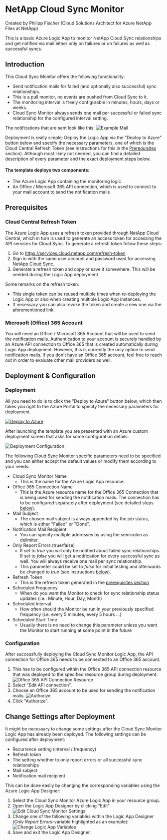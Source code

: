 # NetApp Cloud Sync Monitor

Created by Philipp Fischer (Cloud Solutions Architect for Azure NetApp Files at NetApp)

This is a basic Azure Logic App to monitor NetApp Cloud Sync relationships and get notified via mail either only on failures or on failures as well as successful syncs.

## Introduction
This Cloud Sync Monitor offers the following functionality:
- Send notification mails for failed (and optionally also successful) sync relationships.
- This is a pull monitor, no events are pushed from Cloud Sync to it.
- The monitoring interval is freely configurable in minutes, hours, days or weeks. 
- Cloud Sync Monitor always sends one mail per successful or failed sync relationship for the configured interval setting.

The notifications that are sent look like this:
![Example Mail](Screenshots/CloudSyncMonitor-ExampleMail.png)

Deployment is really simple: Deploy the Logic App via the "Deploy to Azure" button below and specify the necessary parameters, one of which is the Cloud Central Refresh Token (see instructions for this in the [Prerequisites](#Prerequisites) section).
Although most likely not needed, you can find a detailed description of every parameter and the exact deployment steps below.

#### The template deploys two components: 
- The Azure Logic App containing the monitoring logic
- An Office / Microsoft 365 API connection, which is used to connect to your mail account to send the notification mails

## Prerequisites
### Cloud Central Refresh Token
The Azure Logic App uses a refresh token provided through NetApp Cloud Central, which in turn is used to generate an access token for accessing the API services for Cloud Sync.
To generate a refresh token follow these steps:

1. Go to https://services.cloud.netapp.com/refresh-token
2. Sign in with the same user account and password used for accessing NetApp Cloud Sync.
3. Generate a refresh token and copy or save it somewhere. This will be needed during the Logic App deployment

Some remarks on the refresh token:
- This single token can be reused multiple times when re-deploying the Logic App or also when creating multiple Logic App instances.
- If necessary you can also revoke the token and create a new one via the aforementioned link.

### Microsoft (Office) 365 Account
You will need an Office / Microsoft 365 Account that will be used to send the notification mails. Authentication to your account is securely handled by an Azure API connection to Office 365 that is created automatically during Logic App deployment. However, this is currently the only option to send notification mails.
If you don't have an Office 365 account, feel free to reach out in order to evaluate other mail providers as well.


## Deployment & Configuration
### Deployment

All you need to do is to click the "Deploy to Azure" button below, which then takes you right to the Azure Portal to specify the necessary parameters for deployment.

[![Deploy to Azure](https://aka.ms/deploytoazurebutton)](https://portal.azure.com/#create/Microsoft.Template/uri/https%3A%2F%2Fraw.githubusercontent.com%2Ffischerphilipp%2FCloudSyncMonitor%2Fmaster%2Ftemplate.json)

After launching the template you are presented with an Azure custom deployment screen that asks for some configuration details:

![Deployment Configuration](Screenshots/DeploymentParameters.png)

The following Cloud Sync Monitor specific parameters need to be specified and you can either accept the default values or modify them according to your needs:
- Cloud Sync Monitor Name
    - This is the name for the Azure Logic App resource.
- Office 365 Connection Name
    - This is the Azure resource name for the Office 365 Connection that is being used for sending the notification mails. The connection has to be configured separately after deployment (see detailed steps [below](#Configuration)).
- Mail Subject
    - The chosen mail subject is always appended by the job status, which is either "Failed" or "Done".
- Notification Mail Recipient
    - You can specify multiple addresses by using the semicolon as delimiter.
- Only Report Errors (true/false)
    - If set to *true* you will only be notified about failed sync relationships. If set to *false* you will get a notification for every successful sync as well. You will always receive one mail per sync relationship.
    - This parameter could be set to *false* for initial testing and afterwards be changed to *true* (see instructions [below](#Change-Settings-after-Deployment)).
- Refresh Token
    - This is the refresh token generated in the [prerequisites section](#Cloud-Central-Refresh-Token)
- Scheduled Frequency
    - When do you want the Monitor to check for sync relationship status updates (i.e.: Minute, Hour, Day, Month)
- Scheduled Interval
    - How often should the Monitor be run in your previously specified frequency (i.e. every 5 minutes, every 5 hours ...)
- Scheduled Start Time
    - Usually there is no need to change this parameter unless you want the Monitor to start running at some point in the future

### Configuration
After successfully deploying the Cloud Sync Monitor Logic App, the API connection for Office 365 needs to be connected to an Office 365 account.
1. This has to be configured within the Office 365 API connection resource that was deployed to the specified resource group during deployment:
![Office 365 API Connection Resource](Screenshots/Office365-API-Connection.png)
2. Select "Edit API connection".
3. Choose an Office 365 account to be used for sending the notification mails.
![Authorize](Screenshots/Authorize-Office365-Connection.png)
4. Click "Authorize".

## Change Settings after Deployment
It might be necessary to change some settings after the Cloud Sync Monitor Logic App has already been deployed. The following settings can be configured after deployment:
- Recurrence setting (interval / frequency)
- Refresh token
- The setting whether to only report errors or all successful sync relationships
- Mail subject
- Notification mail recipient 

This can be done easily by changing the corresponding variables using the Azure Logic App Designer:
1. Select the Cloud Sync Monitor Azure Logic App in your resource group.
2. Open the Logic App Designer by clicking "Edit".
![Edit Cloud Sync Monitor Settings](Screenshots/Edit-Monitor-Settings.png)
3. Change one of the following variables within the Logic App Designer (*Only Report Errors*-variable highlighted as an example):
![Change Logic App Variables](Screenshots/Monitor-Settings-Variables.png)
4. Save and exit the Logic App Designer.